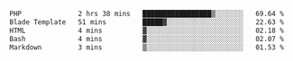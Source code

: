 <!--START_SECTION:waka-->

```txt
PHP              2 hrs 38 mins   █████████████████▒░░░░░░░   69.64 %
Blade Template   51 mins         █████▓░░░░░░░░░░░░░░░░░░░   22.63 %
HTML             4 mins          ▓░░░░░░░░░░░░░░░░░░░░░░░░   02.18 %
Bash             4 mins          ▓░░░░░░░░░░░░░░░░░░░░░░░░   02.07 %
Markdown         3 mins          ▒░░░░░░░░░░░░░░░░░░░░░░░░   01.53 %
```

<!--END_SECTION:waka-->
